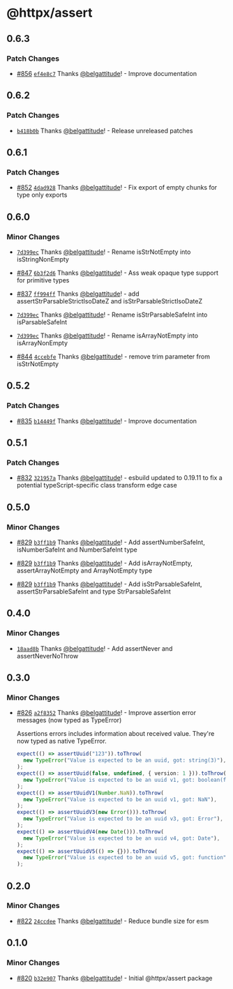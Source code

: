 # @httpx/assert

## 0.6.3

### Patch Changes

- [#856](https://github.com/belgattitude/httpx/pull/856) [`ef4e8c7`](https://github.com/belgattitude/httpx/commit/ef4e8c765c7e63efe38b569385b99cc69bc7f05f) Thanks [@belgattitude](https://github.com/belgattitude)! - Improve documentation

## 0.6.2

### Patch Changes

- [`b418b0b`](https://github.com/belgattitude/httpx/commit/b418b0b8dc914abe3dda3a9893bd0cba1db87560) Thanks [@belgattitude](https://github.com/belgattitude)! - Release unreleased patches

## 0.6.1

### Patch Changes

- [#852](https://github.com/belgattitude/httpx/pull/852) [`4dad928`](https://github.com/belgattitude/httpx/commit/4dad92830fe144a9aa1353431b44a58d09967866) Thanks [@belgattitude](https://github.com/belgattitude)! - Fix export of empty chunks for type only exports

## 0.6.0

### Minor Changes

- [`7d399ec`](https://github.com/belgattitude/httpx/commit/7d399ec319cceb432308ae00a0680ef35f4af853) Thanks [@belgattitude](https://github.com/belgattitude)! - Rename isStrNotEmpty into isStringNonEmpty

- [#847](https://github.com/belgattitude/httpx/pull/847) [`6b3f2d6`](https://github.com/belgattitude/httpx/commit/6b3f2d637c176c52b2ae62f650835695d20f10ff) Thanks [@belgattitude](https://github.com/belgattitude)! - Ass weak opaque type support for primitive types

- [#837](https://github.com/belgattitude/httpx/pull/837) [`ff994ff`](https://github.com/belgattitude/httpx/commit/ff994ff5a450c5e8cb1af40d3c1d88b1fc7acbaf) Thanks [@belgattitude](https://github.com/belgattitude)! - add assertStrParsableStrictIsoDateZ and isStrParsableStrictIsoDateZ

- [`7d399ec`](https://github.com/belgattitude/httpx/commit/7d399ec319cceb432308ae00a0680ef35f4af853) Thanks [@belgattitude](https://github.com/belgattitude)! - Rename isStrParsableSafeInt into isParsableSafeInt

- [`7d399ec`](https://github.com/belgattitude/httpx/commit/7d399ec319cceb432308ae00a0680ef35f4af853) Thanks [@belgattitude](https://github.com/belgattitude)! - Rename isArrayNotEmpty into isArrayNonEmpty

- [#844](https://github.com/belgattitude/httpx/pull/844) [`4ccebfe`](https://github.com/belgattitude/httpx/commit/4ccebfe7d91a795537e2d3b3b9b4287fa9d342e8) Thanks [@belgattitude](https://github.com/belgattitude)! - remove trim parameter from isStrNotEmpty

## 0.5.2

### Patch Changes

- [#835](https://github.com/belgattitude/httpx/pull/835) [`b14449f`](https://github.com/belgattitude/httpx/commit/b14449f52e2fbf68e8c5ccb92fc9e2be9b961386) Thanks [@belgattitude](https://github.com/belgattitude)! - Improve documentation

## 0.5.1

### Patch Changes

- [#832](https://github.com/belgattitude/httpx/pull/832) [`321957a`](https://github.com/belgattitude/httpx/commit/321957a9eced15ff132c2ab18789bc4bcde9ff95) Thanks [@belgattitude](https://github.com/belgattitude)! - esbuild updated to 0.19.11 to fix a potential typeScript-specific class transform edge case

## 0.5.0

### Minor Changes

- [#829](https://github.com/belgattitude/httpx/pull/829) [`b3ff1b9`](https://github.com/belgattitude/httpx/commit/b3ff1b901a613ba60d0c9de7fd6663e301d26412) Thanks [@belgattitude](https://github.com/belgattitude)! - Add assertNumberSafeInt, isNumberSafeInt and NumberSafeInt type

- [#829](https://github.com/belgattitude/httpx/pull/829) [`b3ff1b9`](https://github.com/belgattitude/httpx/commit/b3ff1b901a613ba60d0c9de7fd6663e301d26412) Thanks [@belgattitude](https://github.com/belgattitude)! - Add isArrayNotEmpty, assertArrayNotEmpty and ArrayNotEmpty type

- [#829](https://github.com/belgattitude/httpx/pull/829) [`b3ff1b9`](https://github.com/belgattitude/httpx/commit/b3ff1b901a613ba60d0c9de7fd6663e301d26412) Thanks [@belgattitude](https://github.com/belgattitude)! - Add isStrParsableSafeInt, assertStrParsableSafeInt and type StrParsableSafeInt

## 0.4.0

### Minor Changes

- [`18aad8b`](https://github.com/belgattitude/httpx/commit/18aad8b25b657bbbd9838b523121d19fd4da0e26) Thanks [@belgattitude](https://github.com/belgattitude)! - Add assertNever and assertNeverNoThrow

## 0.3.0

### Minor Changes

- [#826](https://github.com/belgattitude/httpx/pull/826) [`a2f8352`](https://github.com/belgattitude/httpx/commit/a2f8352a745af0ed0f1c54f134f8b27dec2878e3) Thanks [@belgattitude](https://github.com/belgattitude)! - Improve assertion error messages (now typed as TypeError)

  Assertions errors includes information about received value. They're
  now typed as native TypeError.

  ```typescript
  expect(() => assertUuid("123")).toThrow(
    new TypeError("Value is expected to be an uuid, got: string(3)"),
  );
  expect(() => assertUuid(false, undefined, { version: 1 })).toThrow(
    new TypeError("Value is expected to be an uuid v1, got: boolean(false)"),
  );
  expect(() => assertUuidV1(Number.NaN)).toThrow(
    new TypeError("Value is expected to be an uuid v1, got: NaN"),
  );
  expect(() => assertUuidV3(new Error())).toThrow(
    new TypeError("Value is expected to be an uuid v3, got: Error"),
  );
  expect(() => assertUuidV4(new Date())).toThrow(
    new TypeError("Value is expected to be an uuid v4, got: Date"),
  );
  expect(() => assertUuidV5(() => {})).toThrow(
    new TypeError("Value is expected to be an uuid v5, got: function"),
  );
  ```

## 0.2.0

### Minor Changes

- [#822](https://github.com/belgattitude/httpx/pull/822) [`24ccdee`](https://github.com/belgattitude/httpx/commit/24ccdeea4a6ba77f4dc2ab99b96eef3669a88aa1) Thanks [@belgattitude](https://github.com/belgattitude)! - Reduce bundle size for esm

## 0.1.0

### Minor Changes

- [#820](https://github.com/belgattitude/httpx/pull/820) [`b32e907`](https://github.com/belgattitude/httpx/commit/b32e90716a4fb8f68329eb894a29f9faa99e40da) Thanks [@belgattitude](https://github.com/belgattitude)! - Initial @httpx/assert package
